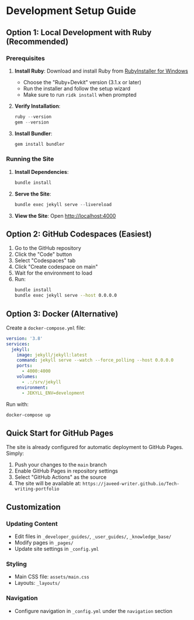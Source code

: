 # Development Setup Guide

## Option 1: Local Development with Ruby (Recommended)

### Prerequisites
1. **Install Ruby**: Download and install Ruby from [RubyInstaller for Windows](https://rubyinstaller.org/)
   - Choose the "Ruby+Devkit" version (3.1.x or later)
   - Run the installer and follow the setup wizard
   - Make sure to run `ridk install` when prompted

2. **Verify Installation**:
   ```powershell
   ruby --version
   gem --version
   ```

3. **Install Bundler**:
   ```powershell
   gem install bundler
   ```

### Running the Site
1. **Install Dependencies**:
   ```powershell
   bundle install
   ```

2. **Serve the Site**:
   ```powershell
   bundle exec jekyll serve --livereload
   ```

3. **View the Site**: Open [http://localhost:4000](http://localhost:4000)

## Option 2: GitHub Codespaces (Easiest)

1. Go to the GitHub repository
2. Click the "Code" button
3. Select "Codespaces" tab
4. Click "Create codespace on main"
5. Wait for the environment to load
6. Run:
   ```bash
   bundle install
   bundle exec jekyll serve --host 0.0.0.0
   ```

## Option 3: Docker (Alternative)

Create a `docker-compose.yml` file:

```yaml
version: '3.8'
services:
  jekyll:
    image: jekyll/jekyll:latest
    command: jekyll serve --watch --force_polling --host 0.0.0.0
    ports:
      - 4000:4000
    volumes:
      - .:/srv/jekyll
    environment:
      - JEKYLL_ENV=development
```

Run with:
```powershell
docker-compose up
```

## Quick Start for GitHub Pages

The site is already configured for automatic deployment to GitHub Pages. Simply:

1. Push your changes to the `main` branch
2. Enable GitHub Pages in repository settings
3. Select "GitHub Actions" as the source
4. The site will be available at: `https://javeed-writer.github.io/Tech-writing-portfolio`

## Customization

### Updating Content
- Edit files in `_developer_guides/`, `_user_guides/`, `_knowledge_base/`
- Modify pages in `_pages/`
- Update site settings in `_config.yml`

### Styling
- Main CSS file: `assets/main.css`
- Layouts: `_layouts/`

### Navigation
- Configure navigation in `_config.yml` under the `navigation` section
